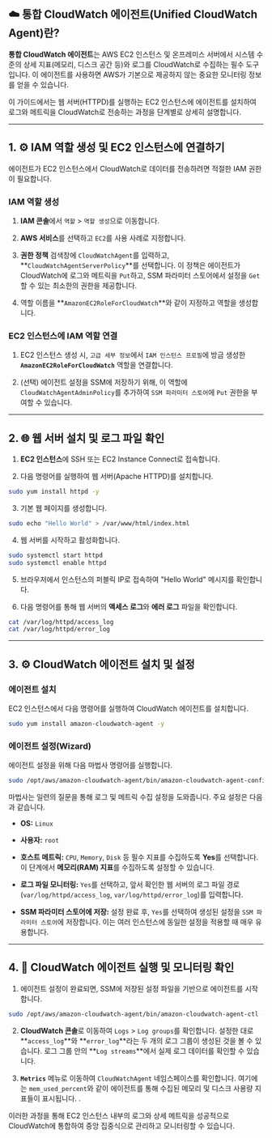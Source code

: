 ## ☁️ 통합 CloudWatch 에이전트(Unified CloudWatch Agent)란?

**통합 CloudWatch 에이전트**는 AWS EC2 인스턴스 및 온프레미스 서버에서 시스템 수준의 상세 지표(메모리, 디스크 공간 등)와 로그를 CloudWatch로 수집하는 필수 도구입니다. 이 에이전트를 사용하면 AWS가 기본으로 제공하지 않는 중요한 모니터링 정보를 얻을 수 있습니다.

이 가이드에서는 웹 서버(HTTPD)를 실행하는 EC2 인스턴스에 에이전트를 설치하여 로그와 메트릭을 CloudWatch로 전송하는 과정을 단계별로 상세히 설명합니다.

---

## 1. ⚙️ IAM 역할 생성 및 EC2 인스턴스에 연결하기

에이전트가 EC2 인스턴스에서 CloudWatch로 데이터를 전송하려면 적절한 IAM 권한이 필요합니다.

### IAM 역할 생성

1. **IAM 콘솔**에서 `역할` > `역할 생성`으로 이동합니다.
    
2. **AWS 서비스**를 선택하고 `EC2`를 사용 사례로 지정합니다.
    
3. **권한 정책** 검색창에 `CloudWatchAgent`를 입력하고, **`CloudWatchAgentServerPolicy`**를 선택합니다. 이 정책은 에이전트가 CloudWatch에 로그와 메트릭을 `Put`하고, SSM 파라미터 스토어에서 설정을 `Get`할 수 있는 최소한의 권한을 제공합니다.
    
4. 역할 이름을 **`AmazonEC2RoleForCloudWatch`**와 같이 지정하고 역할을 생성합니다.

### EC2 인스턴스에 IAM 역할 연결

1. EC2 인스턴스 생성 시, `고급 세부 정보`에서 `IAM 인스턴스 프로필`에 방금 생성한 **`AmazonEC2RoleForCloudWatch`** 역할을 연결합니다.
    
2. (선택) 에이전트 설정을 SSM에 저장하기 위해, 이 역할에 `CloudWatchAgentAdminPolicy`를 추가하여 `SSM 파라미터 스토어`에 `Put` 권한을 부여할 수 있습니다.

---

## 2. 🌐 웹 서버 설치 및 로그 파일 확인

1. **EC2 인스턴스**에 SSH 또는 EC2 Instance Connect로 접속합니다.
    
2. 다음 명령어를 실행하여 웹 서버(Apache HTTPD)를 설치합니다.

```Bash
sudo yum install httpd -y
```
    
3. 기본 웹 페이지를 생성합니다.
    
```Bash
sudo echo "Hello World" > /var/www/html/index.html
```
    
4. 웹 서버를 시작하고 활성화합니다.

```Bash
sudo systemctl start httpd
sudo systemctl enable httpd
```
    
5. 브라우저에서 인스턴스의 퍼블릭 IP로 접속하여 "Hello World" 메시지를 확인합니다.
    
6. 다음 명령어를 통해 웹 서버의 **액세스 로그**와 **에러 로그** 파일을 확인합니다.

```Bash
cat /var/log/httpd/access_log
cat /var/log/httpd/error_log
```

---

## 3. ⚙️ CloudWatch 에이전트 설치 및 설정

### 에이전트 설치

EC2 인스턴스에서 다음 명령어를 실행하여 CloudWatch 에이전트를 설치합니다.

```Bash
sudo yum install amazon-cloudwatch-agent -y
```

### 에이전트 설정(Wizard)

에이전트 설정을 위해 다음 마법사 명령어를 실행합니다.

```Bash
sudo /opt/aws/amazon-cloudwatch-agent/bin/amazon-cloudwatch-agent-config-wizard
```

마법사는 일련의 질문을 통해 로그 및 메트릭 수집 설정을 도와줍니다. 주요 설정은 다음과 같습니다.

- **OS:** `Linux`
    
- **사용자:** `root`
    
- **호스트 메트릭:** `CPU`, `Memory`, `Disk` 등 필수 지표를 수집하도록 **Yes**를 선택합니다. 이 단계에서 **메모리(RAM) 지표**를 수집하도록 설정할 수 있습니다.
    
- **로그 파일 모니터링:** `Yes`를 선택하고, 앞서 확인한 웹 서버의 로그 파일 경로(`var/log/httpd/access_log`, `var/log/httpd/error_log`)를 입력합니다.
    
- **SSM 파라미터 스토어에 저장:** 설정 완료 후, `Yes`를 선택하여 생성된 설정을 `SSM 파라미터 스토어`에 저장합니다. 이는 여러 인스턴스에 동일한 설정을 적용할 때 매우 유용합니다.

---

## 4. 🚀 CloudWatch 에이전트 실행 및 모니터링 확인

1. 에이전트 설정이 완료되면, SSM에 저장된 설정 파일을 기반으로 에이전트를 시작합니다.
    
```Bash
sudo /opt/aws/amazon-cloudwatch-agent/bin/amazon-cloudwatch-agent-ctl -a fetch-config -m ec2 -s -c ssm:AmazonCloudWatch-linux
```
    
2. **CloudWatch 콘솔**로 이동하여 `Logs` > `Log groups`를 확인합니다. 설정한 대로 **`access_log`**와 **`error_log`**라는 두 개의 로그 그룹이 생성된 것을 볼 수 있습니다. 로그 그룹 안의 **`Log streams`**에서 실제 로그 데이터를 확인할 수 있습니다.
    
3. **`Metrics`** 메뉴로 이동하여 `CloudWatchAgent` 네임스페이스를 확인합니다. 여기에는 `mem_used_percent`와 같이 에이전트를 통해 수집된 메모리 및 디스크 사용량 지표들이 표시됩니다. .


이러한 과정을 통해 EC2 인스턴스 내부의 로그와 상세 메트릭을 성공적으로 CloudWatch에 통합하여 중앙 집중식으로 관리하고 모니터링할 수 있습니다.